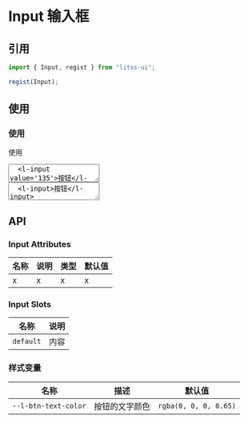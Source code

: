 # Input 输入框

## 引用

```js
import { Input, regist } from "litos-ui";

regist(Input);
```

## 使用

### 使用

使用

<ClientOnly>
<l-code-preview>
<textarea>
  <l-input value='135'>按钮</l-input>
</textarea>
<div class="source">
<textarea lang="html">
  <l-input>按钮</l-input>
</textarea>
</div>
</l-code-preview>
</ClientOnly>

## API

### Input Attributes

<!-- prettier-ignore -->
| 名称 | 说明 | 类型 | 默认值 |
| --- | --- | --- | --- |
| x | x | x | x |

### Input Slots

<!-- prettier-ignore -->
| 名称 | 说明 |
| --- | --- |
| `default` | 内容 |

### 样式变量

<!-- prettier-ignore -->
| 名称 | 描述 | 默认值 |
| --- | --- | --- |
| `--l-btn-text-color` | 按钮的文字颜色 | `rgba(0, 0, 0, 0.65)` |
